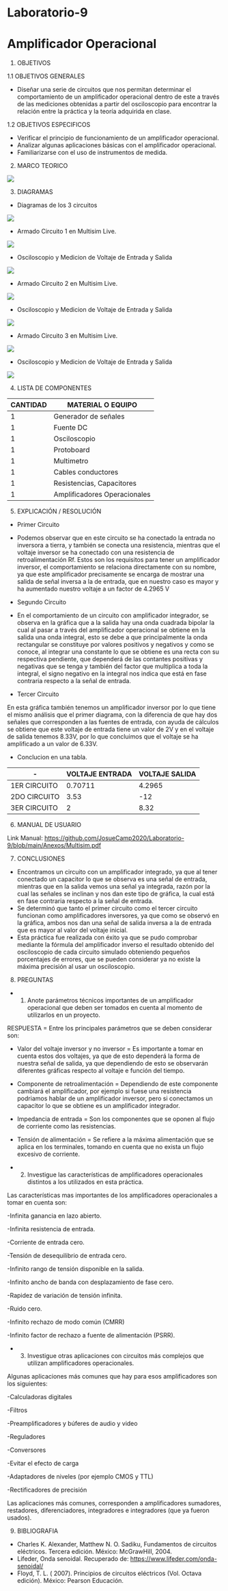 # Laboratorio-9
# Amplificador Operacional

1. OBJETIVOS

1.1 OBJETIVOS GENERALES

* Diseñar una serie de circuitos que nos permitan determinar el comportamiento de un amplificador operacional dentro de este a través de las mediciones obtenidas a partir del osciloscopio para encontrar la relación entre la práctica y la teoría adquirida en clase.

1.2 OBJETIVOS ESPECIFICOS

* Verificar el principio de funcionamiento de un amplificador operacional.
* Analizar algunas aplicaciones básicas con el amplificador operacional.
* Familiarizarse con el uso de instrumentos de medida.

2. MARCO TEORICO

![](https://github.com/JosueCamp2020/Laboratorio-9/blob/main/Imagenes/Marco.jpeg)

3. DIAGRAMAS

* Diagramas de los 3 circuitos

![](https://github.com/JosueCamp2020/Laboratorio-9/blob/main/Imagenes/Circuitos.png)

* Armado Circuito 1 en Multisim Live.

![](https://github.com/JosueCamp2020/Laboratorio-9/blob/main/Imagenes/Circuito1.png)

* Osciloscopio y Medicion de Voltaje de Entrada y Salida

![](https://github.com/JosueCamp2020/Laboratorio-9/blob/main/Imagenes/1.png)

* Armado Circuito 2 en Multisim Live.

![](https://github.com/JosueCamp2020/Laboratorio-9/blob/main/Imagenes/Circuito2.png)

* Osciloscopio y Medicion de Voltaje de Entrada y Salida

![](https://github.com/JosueCamp2020/Laboratorio-9/blob/main/Imagenes/2.png)

* Armado Circuito 3 en Multisim Live.

![](https://github.com/JosueCamp2020/Laboratorio-9/blob/main/Imagenes/Circuito3.png)

* Osciloscopio y Medicion de Voltaje de Entrada y Salida

![](https://github.com/JosueCamp2020/Laboratorio-9/blob/main/Imagenes/3.png)

4. LISTA DE COMPONENTES

| CANTIDAD | MATERIAL O EQUIPO |
| ------------- | ------------- |
| 1 | Generador de señales  |
| 1 | Fuente DC |
| 1 | Osciloscopio |
| 1 | Protoboard |
| 1 | Multimetro  |
| 1 | Cables conductores  |
| 1 | Resistencias, Capacitores  |
| 1 | Amplificadores Operacionales  |

5. EXPLICACIÓN / RESOLUCIÓN

* Primer Circuito

* Podemos observar que en este circuito se ha conectado la entrada no inversora a tierra, y también se conecta una resistencia, mientras que el voltaje inversor se ha conectado con una resistencia de retroalimentación Rf. Estos son los requisitos para tener un amplificador inversor, el comportamiento se relaciona directamente con su nombre, ya que este amplificador precisamente se encarga de mostrar una salida de señal inversa a la de entrada, que en nuestro caso es mayor y ha aumentado nuestro voltaje a un factor de 4.2965 V

* Segundo Circuito

* En el comportamiento de un circuito con amplificador integrador, se observa en la gráfica que a la salida hay una onda cuadrada bipolar la cual al pasar a través del amplificador operacional se obtiene en la salida una onda integral, esto se debe a que principalmente la onda rectangular se constituye por valores positivos y negativos y como se conoce, al integrar una constante lo que se obtiene es una recta con su respectiva pendiente, que dependerá de las contantes positivas y negativas que se tenga y también del factor que multiplica a toda la integral, el signo negativo en la integral nos indica que está en fase contraria respecto a la señal de entrada.

* Tercer Circuito

En esta gráfica también tenemos un amplificador inversor por lo que tiene el mismo análisis que el primer diagrama, con la diferencia de que hay dos señales que corresponden a las fuentes de entrada, con ayuda de cálculos se obtiene que este voltaje de entrada tiene un valor de 2V y en el voltaje de salida tenemos 8.33V, por lo que concluimos que el voltaje se ha amplificado a un valor de 6.33V.

- Conclucion en una tabla.

| - | VOLTAJE ENTRADA | VOLTAJE SALIDA |
| - | - | - |
| 1ER CIRCUITO | 0.70711 | 4.2965 |
| 2DO CIRCUITO | 3.53 | -12 |
| 3ER CIRCUITO | 2 | 8.32 |

6. MANUAL DE USUARIO

Link Manual: https://github.com/JosueCamp2020/Laboratorio-9/blob/main/Anexos/Multisim.pdf

7. CONCLUSIONES

* Encontramos un circuito con un amplificador integrado, ya que al tener conectado un capacitor lo que se observa es una señal de entrada, mientras que en la salida vemos una señal ya integrada, razón por la cual las señales se inclinan y nos dan este tipo de gráfica, la cual está en fase contraria respecto a la señal de entrada.
* Se determinó que tanto el primer circuito como el tercer circuito funcionan como amplificadores inversores, ya que como se observó en la gráfica, ambos nos dan una señal de salida inversa a la de entrada que es mayor al valor del voltaje inicial.
* Esta práctica fue realizada con éxito ya que se pudo comprobar mediante la fórmula del amplificador inverso el resultado obtenido del osciloscopio de cada circuito simulado obteniendo pequeños porcentajes de errores, que se pueden considerar ya no existe la máxima precisión al usar un osciloscopio.

8. PREGUNTAS

* 1. Anote parámetros técnicos importantes de un amplificador operacional que deben ser tomados en cuenta al momento de utilizarlos en un proyecto.

RESPUESTA = Entre los principales parámetros que se deben considerar son:

- Valor del voltaje inversor y no inversor = Es importante a tomar en cuenta estos dos voltajes, ya que de esto dependerá la forma de nuestra señal de salida, ya que dependiendo de esto se observarán diferentes gráficas respecto al voltaje e función del tiempo.

- Componente de retroalimentación = Dependiendo de este componente cambiará el amplificador, por ejemplo si fuese una resistencia podriamos hablar de un amplificador inversor, pero si conectamos un capacitor lo que se obtiene es un amplificador integrador.

- Impedancia de entrada = Son los componentes que se oponen al flujo de corriente como las resistencias.

- Tensión de alimentación = Se refiere a la máxima alimentación que se aplica en los terminales, tomando en cuenta que no exista un flujo excesivo de corriente.

* 2. Investigue las características de amplificadores operacionales distintos a los utilizados en esta práctica.

Las características mas importantes de los amplificadores operacionales a tomar en cuenta son:

-Infinita ganancia en lazo abierto.

-Infinita resistencia de entrada.

-Corriente de entrada cero.

-Tensión de desequilibrio de entrada cero.

-Infinito rango de tensión disponible en la salida.

-Infinito ancho de banda con desplazamiento de fase cero.

-Rapidez de variación de tensión infinita.

-Ruido cero.

-Infinito rechazo de modo común (CMRR)

-Infinito factor de rechazo a fuente de alimentación (PSRR).

* 3. Investigue otras aplicaciones con circuitos más complejos que utilizan amplificadores operacionales.

Algunas aplicaciones más comunes que hay para esos amplificadores son los siguientes:

-Calculadoras digitales

-Filtros

-Preamplificadores y búferes de audio y video

-Reguladores

-Conversores

-Evitar el efecto de carga

-Adaptadores de niveles (por ejemplo CMOS y TTL)

-Rectificadores de precisión

Las aplicaciones más comunes, corresponden a amplificadores sumadores, restadores, diferenciadores, integradores e integradores (que ya fueron usados).

9. BIBLIOGRAFIA

* Charles K. Alexander, Matthew N. O. Sadiku, Fundamentos de circuitos eléctricos. Tercera edición. México: McGrawHill, 2004.
* Lifeder, Onda senoidal. Recuperado de: https://www.lifeder.com/onda-senoidal/
* Floyd, T. L. ( 2007). Principios de circuitos eléctricos (Vol. Octava edición). México: Pearson Educación.
